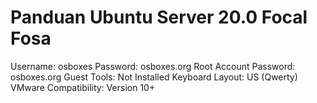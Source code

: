 # Panduan Ubuntu Server 20.0 Focal Fosa

Username: osboxes
Password: osboxes.org
Root Account Password: osboxes.org
Guest Tools: Not Installed
Keyboard Layout: US (Qwerty)
VMware Compatibility: Version 10+

